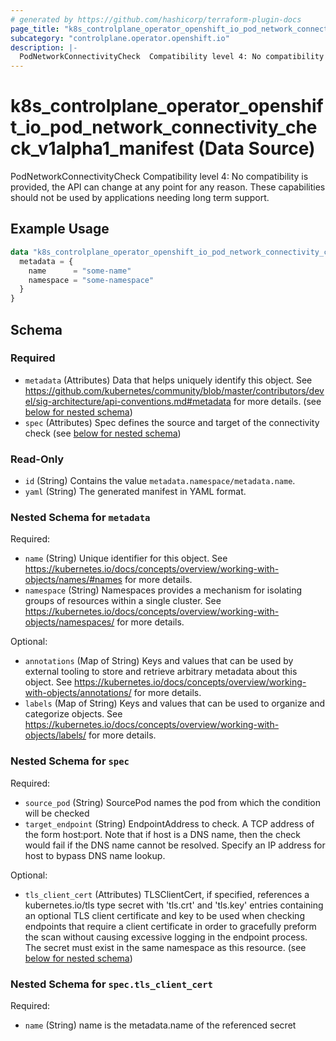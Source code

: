 ```yaml
---
# generated by https://github.com/hashicorp/terraform-plugin-docs
page_title: "k8s_controlplane_operator_openshift_io_pod_network_connectivity_check_v1alpha1_manifest Data Source - terraform-provider-k8s"
subcategory: "controlplane.operator.openshift.io"
description: |-
  PodNetworkConnectivityCheck  Compatibility level 4: No compatibility is provided, the API can change at any point for any reason. These capabilities should not be used by applications needing long term support.
---
```


# k8s_controlplane_operator_openshift_io_pod_network_connectivity_check_v1alpha1_manifest (Data Source)

PodNetworkConnectivityCheck  Compatibility level 4: No compatibility is provided, the API can change at any point for any reason. These capabilities should not be used by applications needing long term support.

## Example Usage

```terraform
data "k8s_controlplane_operator_openshift_io_pod_network_connectivity_check_v1alpha1_manifest" "example" {
  metadata = {
    name      = "some-name"
    namespace = "some-namespace"
  }
}
```

<!-- schema generated by tfplugindocs -->
## Schema

### Required

- `metadata` (Attributes) Data that helps uniquely identify this object. See https://github.com/kubernetes/community/blob/master/contributors/devel/sig-architecture/api-conventions.md#metadata for more details. (see [below for nested schema](#nestedatt--metadata))
- `spec` (Attributes) Spec defines the source and target of the connectivity check (see [below for nested schema](#nestedatt--spec))

### Read-Only

- `id` (String) Contains the value `metadata.namespace/metadata.name`.
- `yaml` (String) The generated manifest in YAML format.

<a id="nestedatt--metadata"></a>
### Nested Schema for `metadata`

Required:

- `name` (String) Unique identifier for this object. See https://kubernetes.io/docs/concepts/overview/working-with-objects/names/#names for more details.
- `namespace` (String) Namespaces provides a mechanism for isolating groups of resources within a single cluster. See https://kubernetes.io/docs/concepts/overview/working-with-objects/namespaces/ for more details.

Optional:

- `annotations` (Map of String) Keys and values that can be used by external tooling to store and retrieve arbitrary metadata about this object. See https://kubernetes.io/docs/concepts/overview/working-with-objects/annotations/ for more details.
- `labels` (Map of String) Keys and values that can be used to organize and categorize objects. See https://kubernetes.io/docs/concepts/overview/working-with-objects/labels/ for more details.


<a id="nestedatt--spec"></a>
### Nested Schema for `spec`

Required:

- `source_pod` (String) SourcePod names the pod from which the condition will be checked
- `target_endpoint` (String) EndpointAddress to check. A TCP address of the form host:port. Note that if host is a DNS name, then the check would fail if the DNS name cannot be resolved. Specify an IP address for host to bypass DNS name lookup.

Optional:

- `tls_client_cert` (Attributes) TLSClientCert, if specified, references a kubernetes.io/tls type secret with 'tls.crt' and 'tls.key' entries containing an optional TLS client certificate and key to be used when checking endpoints that require a client certificate in order to gracefully preform the scan without causing excessive logging in the endpoint process. The secret must exist in the same namespace as this resource. (see [below for nested schema](#nestedatt--spec--tls_client_cert))

<a id="nestedatt--spec--tls_client_cert"></a>
### Nested Schema for `spec.tls_client_cert`

Required:

- `name` (String) name is the metadata.name of the referenced secret

